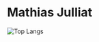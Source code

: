 
<h1>Mathias Julliat</h1>

![Top Langs](https://github-readme-stats.vercel.app/api/top-langs/?username=MrMobbi&layout=compact)
